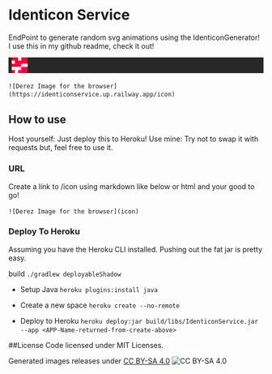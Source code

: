 # Identicon Service
EndPoint to generate random svg animations using the IdenticonGenerator! I use this in my github readme, check it out!

![Derez Image for Git hub](./derezTri.svg)

```
![Derez Image for the browser](https://identiconservice.up.railway.app/icon)
```

## How to use
Host yourself: Just deploy this to Heroku!
Use mine: Try not to swap it with requests but, feel free to use it.

### URL
Create a link to /icon  using markdown like below or html and your good to go!

``` ![Derez Image for the browser](icon) ```


### Deploy To Heroku
Assuming you have the Heroku CLI installed. Pushing out the fat jar is pretty easy.

build
``` ./gradlew deployableShadow ```

* Setup Java
``` heroku plugins:install java ```

* Create a new space
``` heroku create --no-remote ```

* Deploy to Heroku
 ``` heroku deploy:jar build/libs/IdenticonService.jar --app <APP-Name-returned-from-create-above> ```


##License
Code licensed under MIT Licenses.

Generated images releases under [CC BY-SA 4.0](https://creativecommons.org/licenses/by-sa/4.0/legalcode) ![CC BY-SA 4.0](https://archive.org/images/cc/cc.png)
